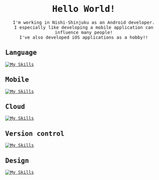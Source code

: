<div align="center">
<samp>

# Hello World!
I'm working in Nishi-Shinjuku as an Android developer.  
I especially like developing a mobile application can influence many people!  
I've also developed iOS applications as a hobby!!

</samp>
</div>
<samp>

## Language
[![My Skills](https://skillicons.dev/icons?i=bash,c,cs,kotlin,swift,python,javascript)](https://skillicons.dev)

## Mobile
[![My Skills](https://skillicons.dev/icons?i=androidstudio,apple)](https://skillicons.dev)

## Cloud
[![My Skills](https://skillicons.dev/icons?i=gcp,firebase)](https://skillicons.dev)

## Version control
[![My Skills](https://skillicons.dev/icons?i=git,github,gitlab)](https://skillicons.dev)

## Design
[![My Skills](https://skillicons.dev/icons?i=figma,materialui)](https://skillicons.dev)

</samp>
</div>
